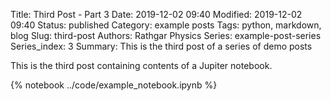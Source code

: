 Title: Third Post - Part 3
Date: 2019-12-02 09:40
Modified: 2019-12-02 09:40
Status: published
Category: example posts
Tags: python, markdown, blog
Slug: third-post
Authors: Rathgar Physics
Series: example-post-series
Series_index: 3
Summary: This is the third post of a series of demo posts

This is the third post containing contents of a Jupiter notebook.

{% notebook ../code/example_notebook.ipynb %}
